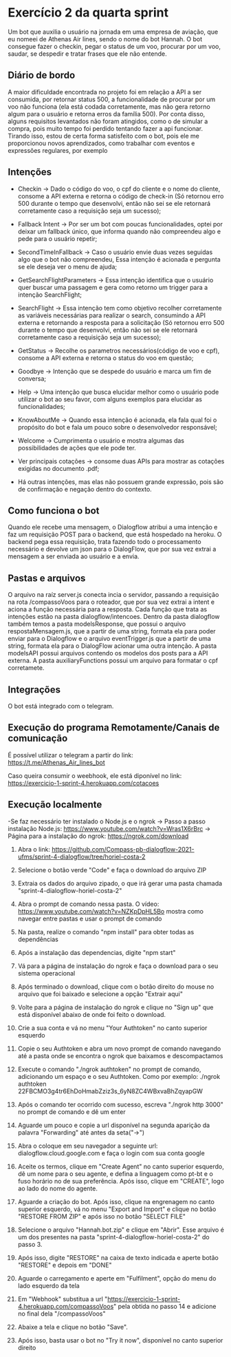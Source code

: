 
# Exercício 2 da quarta sprint

Um bot que auxilia o usuário na jornada em uma empresa de aviação, que eu nomeei de Athenas Air lines, sendo o nome do bot Hannah. O bot consegue fazer o checkin, pegar o status de um voo, procurar por um voo, saudar, se despedir e tratar frases que ele não entende.


## Diário de bordo

A maior dificuldade encontrada no projeto foi em relação a API a ser consumida, por retornar status 500, a funcionalidade de procurar por um voo não funciona (ela está codada corretamente, mas não gera retorno algum para o usuário e retorna erros da família 500). Por conta disso, alguns requisitos levantados não foram atingidos, como o de simular a compra, pois muito tempo foi perdido tentando fazer a api funcionar. Tirando isso, estou de certa forma satisfeito com o bot, pois ele me proporcionou novos aprendizados, como trabalhar com eventos e expressões regulares, por exemplo 



## Intenções

- Checkin -> Dado o código do voo, o cpf do cliente e o nome do cliente, consome a API externa e retorna o código de check-in (Só retornou erro 500 durante o tempo que desenvolvi, então não sei se ele retornará corretamente caso a requisição seja um sucesso);

- Fallback Intent -> Por ser um bot com poucas funcionalidades, optei por deixar um fallback único, que informa quando não compreendeu algo e pede para o usuário repetir;

- SecondTimeInFallback -> Caso o usuário envie duas vezes seguidas algo que o bot não compreendeu, Essa intenção é acionada e pergunta se ele deseja ver o menu de ajuda;

- GetSearchFlightParameters -> Essa intenção identifica que o usuário quer buscar uma passagem e gera como retorno um trigger para a intenção SearchFlight;

- SearchFlight -> Essa intenção tem como objetivo recolher corretamente as variáveis necessárias para realizar o search, consumindo a API externa e retornando a resposta para a solicitação (Só retornou erro 500 durante o tempo que desenvolvi, então não sei se ele retornará corretamente caso a requisição seja um sucesso);

- GetStatus -> Recolhe os parametros necessários(código de voo e cpf), consome a API externa e retorna o status do voo em questão;

- Goodbye -> Intenção que se despede do usuário e marca um fim de conversa;

- Help -> Uma intenção que busca elucidar melhor como o usuário pode utilizar o bot ao seu favor, com alguns exemplos para elucidar as funcionalidades;

- KnowAboutMe -> Quando essa intenção é acionada, ela fala qual foi o propósito do bot e fala um pouco sobre o desenvolvedor responsável;

- Welcome -> Cumprimenta o usuário e mostra algumas das possibilidades de ações que ele pode ter.

- Ver principais cotações -> consome duas APIs para mostrar as cotações exigidas no documento   .pdf;

- Há outras intenções, mas elas não possuem grande expressão, pois são de confirmação e negação dentro do contexto.


## Como funciona o bot

Quando ele recebe uma mensagem, o Dialogflow atribui a uma intenção e faz um requisição POST para o backend, que está hospedado na heroku. O backend pega essa requisição, trata fazendo todo o processamento necessário e devolve um json para o DialogFlow, que por sua vez extrai a mensagem a ser enviada ao usuário e a envia.


## Pastas e arquivos

O arquivo na raíz server.js conecta incia o servidor, passando a requisição na rota /compassoVoos para o roteador, que por sua vez extrai a intent e aciona a função necessária para a resposta. Cada função que trata as intenções estão na pasta dialogflow/intencoes. Dentro da pasta dialogflow também temos a pasta modelsResponse, que possui o arquivo respostaMensagem.js, que a partir de uma string, formata ela para poder enviar para o Dialogflow e o arquivo eventTrigger.js que a partir de uma string, formata ela para o DialogFlow acionar uma outra intenção. A pasta modelsAPI possui arquivos contendo os modelos dos posts para a API externa. A pasta auxiliaryFunctions possui um arquivo para formatar o cpf corretamete. 


## Integrações

O bot está integrado com o telegram.


## Execução do programa Remotamente/Canais de comunicação

É possível utilizar o telegram a partir do link: https://t.me/Athenas_Air_lines_bot

Caso queira consumir o weebhook, ele está diponível no link: https://exercicio-1-sprint-4.herokuapp.com/cotacoes


## Execução localmente

-Se faz necessário ter instalado o Node.js e o ngrok
-> Passo a passo instalação Node.js: https://www.youtube.com/watch?v=Wras1X6rBrc
-> Página para a instalação do ngrok: https://ngrok.com/download

1. Abra o link: https://github.com/Compass-pb-dialogflow-2021-ufms/sprint-4-dialogflow/tree/horiel-costa-2

2. Selecione o botão verde "Code" e faça o download do arquivo ZIP

3. Extraia os dados do arquivo zipado, o que irá gerar uma pasta chamada "sprint-4-dialogflow-horiel-costa-2"

4. Abra o prompt de comando nessa pasta. O vídeo: https://www.youtube.com/watch?v=NZKpDpHL5Bo mostra como navegar entre pastas e usar o prompt de comando

5. Na pasta, realize o comando "npm install" para obter todas as dependências

6. Após a instalação das dependencias, digite "npm start"

7. Vá para a página de instalação do ngrok e faça o download para o seu sistema operacional

8. Após terminado o download, clique com o botão direito do mouse no arquivo que foi baixado e selecione a opção "Extrair aqui"

9. Volte para a página de instalação do ngrok e clique no "Sign up" que está disponível abaixo de onde foi feito o download.

10. Crie a sua conta e vá no menu "Your Authtoken" no canto superior esquerdo

11. Copie o seu Authtoken e abra um novo prompt de comando navegando até a pasta onde se encontra o ngrok que baixamos e descompactamos

12. Execute o comando "./ngrok authtoken" no prompt de comando, adicionando um espaço e o seu Authtoken. Como por exemplo: ./ngrok authtoken 22FBCMO3g4tr6EhDoHmabZziz3s_6yN8ZC4WBxvaBhZqyapGW

13. Após o comando ter ocorrido com sucesso, escreva "./ngrok http 3000" no prompt de comando e dê um enter

14. Aguarde um pouco e copie a url disponível na segunda aparição da palavra "Forwarding" até antes da seta("->")

15. Abra o coloque em seu navegador a seguinte url: dialogflow.cloud.google.com e faça o login com sua conta google

16. Aceite os termos, clique em "Create Agent" no canto superior esquerdo, dê um nome para o seu agente, e defina a linguagem como pt-bt e o fuso horário no de sua preferência. Após isso, clique em "CREATE", logo ao lado do nome do agente.

17. Aguarde a criação do bot. Após isso, clique na engrenagem no canto superior esquerdo, vá no menu "Export and Import" e clique no botão "RESTORE FROM ZIP" e após isso no botão "SELECT FILE"

18. Selecione o arquivo "Hannah.bot.zip" e clique em "Abrir". Esse arquivo é um dos presentes na pasta "sprint-4-dialogflow-horiel-costa-2" do passo 3.

19. Após isso, digite "RESTORE" na caixa de texto indicada e aperte  botão "RESTORE" e depois em "DONE"

20. Aguarde o carregamento e aperte em "Fulfilment", opção do menu do lado esquerdo da tela

21. Em "Webhook" substitua a url "https://exercicio-1-sprint-4.herokuapp.com/compassoVoos" pela obtida no passo 14 e adicione no final dela "/compassoVoos"

22. Abaixe a tela e clique no botão "Save".

23. Após isso, basta usar o bot no "Try it now", disponível no canto superior direito